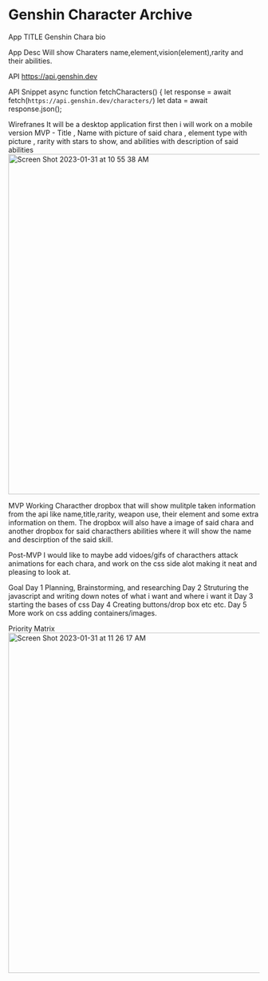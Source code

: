 # Genshin Character Archive
App TITLE 
Genshin Chara bio

App Desc
Will show Charaters name,element,vision(element),rarity and their abilities. 

API 
https://api.genshin.dev

API Snippet 
async function fetchCharacters() {
  let response = await fetch(`https://api.genshin.dev/characters/`)
  let data = await response.json();
  
Wirefranes
It will be a desktop application first then i will work on a mobile version
MVP - Title , Name with picture of said chara , element type with picture , rarity with stars to show, and abilities with description of said abilities
<img width="681" alt="Screen Shot 2023-01-31 at 10 55 38 AM" src="https://user-images.githubusercontent.com/48572820/215812358-1a6da7f3-8066-4c96-9e6a-4adee3018aef.png">

MVP
Working Characther dropbox that will show mulitple taken information from the api like name,title,rarity,
weapon use, their element and some extra information on them. The dropbox will also have a image of said chara
and another dropbox for said characthers abilities where it will show the name and descirption of the said
skill.

Post-MVP
I would like to maybe add vidoes/gifs of characthers attack animations for each chara, and work on the css side alot making it neat and pleasing to look at.

Goal
Day 1 Planning, Brainstorming, and researching
Day 2 Struturing the javascript and writing down notes of what i want and where i want it
Day 3 starting the bases of css
Day 4 Creating buttons/drop box etc etc.
Day 5 More work on css adding containers/images.

Priority Matrix
<img width="681" alt="Screen Shot 2023-01-31 at 11 26 17 AM" src="https://user-images.githubusercontent.com/48572820/215820375-77e1000b-5c8a-4ee6-bede-c35719455563.png">
